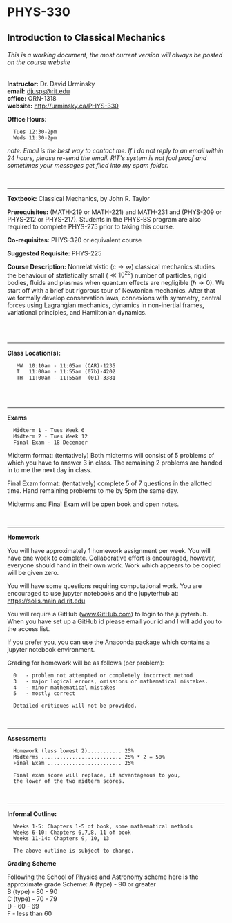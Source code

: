 # PHYS-330
## Introduction to Classical Mechanics

###### *This is a working document, the most current version will always be posted on the course website*


**Instructor:** Dr. David Urminsky  
**email:** djusps@rit.edu  
**office:** ORN-1318  
**website:** http://urminsky.ca/PHYS-330  

**Office Hours:**  

      Tues 12:30-2pm
      Weds 11:30-2pm



*note: Email is the best way to contact me.  If I do not reply to an email within 24 hours, please re-send the email.  RIT's system is not fool proof and sometimes your messages get filed into my spam folder.*

<br>

<hr>

**Textbook:** Classical Mechanics, by John R. Taylor<br>

**Prerequisites:**  (MATH-219 or MATH-221) and MATH-231 and (PHYS-209 or PHYS-212 or PHYS-217). Students in the PHYS-BS program are also required to complete PHYS-275 prior to taking this course.<br>

**Co-requisites:** PHYS-320 or equivalent course<br>

**Suggested Requisite:** PHYS-225

**Course Description:** Nonrelativistic ($c\rightarrow \infty$) classical mechanics studies the behaviour of statistically small ($\ll 10^{23}$) number of particles, rigid bodies, fluids and plasmas when quantum effects are negligible ($\hbar \rightarrow 0$).  We start off with a brief but rigorous tour of Newtonian mechanics.  After that we formally develop conservation laws, connexions with symmetry, central forces using Lagrangian mechanics, dynamics in non-inertial frames, variational principles, and Hamiltonian dynamics.

<br>
<br>
<hr>

**Class Location(s):**

       MW  10:10am - 11:05am (CAR)-1235
       T   11:00am - 11:55am (07b)-4202
       TH  11:00am - 11:55am  (01)-3381

<br>
<br>

<hr>

**Exams**

      Midterm 1 - Tues Week 6
      Midterm 2 - Tues Week 12
      Final Exam - 18 December

Midterm format: (tentatively) Both midterms will consist of 5 problems of which you have to answer 3 in class.  The remaining 2 problems are handed in to me the next day in class.  

Final Exam format: (tentatively) complete 5 of 7 questions in the allotted time.  Hand remaining problems to me by 5pm the same day.

Midterms and Final Exam will be open book and open notes.

<br>

<hr>

**Homework**

You will have approximately 1 homework assignment per week.  You will have one week to complete.  Collaborative effort is encouraged, however, everyone should hand in their own work.  Work which appears to be copied will be given zero.

You will have some questions requiring computational work.  You are encouraged to use jupyter notebooks and the jupyterhub at: https://solis.main.ad.rit.edu

You will require a GitHub (www.GitHub.com) to login to the jupyterhub.  When you have set up a GitHub id please email your id and I will add you to the access list.

If you prefer you, you can use the Anaconda package which contains a jupyter notebook environment.

Grading for homework will be as follows (per problem):

      0   - problem not attempted or completely incorrect method
      3   - major logical errors, omissions or mathematical mistakes.
      4   - minor mathematical mistakes
      5   - mostly correct

      Detailed critiques will not be provided.

<br>
<hr>

**Assessment:**

      Homework (less lowest 2)........... 25%
      Midterms .......................... 25% * 2 = 50%
      Final Exam ........................ 25%

      Final exam score will replace, if advantageous to you,
      the lower of the two midterm scores.

<br>
<hr>

**Informal Outline:**

      Weeks 1-5: Chapters 1-5 of book, some mathematical methods
      Weeks 6-10: Chapters 6,7,8, 11 of book
      Weeks 11-14: Chapters 9, 10, 13

      The above outline is subject to change.

**Grading Scheme**

Following the School of Physics and Astronomy scheme here is the approximate grade
Scheme:
      A (type) - 90 or greater  
      B (type) - 80 - 90  
      C (type) - 70 - 79  
      D        - 60 - 69  
      F        - less than 60
